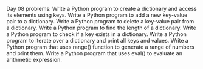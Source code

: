 Day 08 problems:
Write a Python program to create a dictionary and access its elements using keys.
Write a Python program to add a new key-value pair to a dictionary.
Write a Python program to delete a key-value pair from a dictionary.
Write a Python program to find the length of a dictionary.
Write a Python program to check if a key exists in a dictionary.
Write a Python program to iterate over a dictionary and print all keys and values.
Write a Python program that uses range() function to generate a range of numbers and print them.
Write a Python program that uses eval() to evaluate an arithmetic expression.
